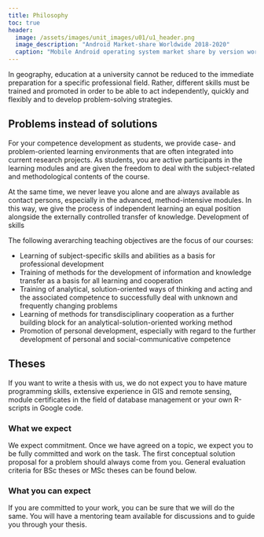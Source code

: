 ```yaml
---
title: Philosophy
toc: true
header:
  image: /assets/images/unit_images/u01/u1_header.png
  image_description: "Android Market-share Worldwide 2018-2020"
  caption: "Mobile Android operating system market share by version worldwide from 2018 to 2020: [StatCounter](https://gs.statcounter.com/android-version-market-share/mobile/worldwide/#monthly-201907-202001) [via Statista](https://www.statista.com/statistics/921152/mobile-android-version-share-worldwide/)"
---
```


In geography, education at a university cannot be reduced to the immediate preparation for a specific professional field. Rather, different skills must be trained and promoted in order to be able to act independently, quickly and flexibly and to develop problem-solving strategies.

<!--more-->


## Problems instead of solutions
For your competence development as students, we provide case- and problem-oriented learning environments that are often integrated into current research projects. As students, you are active participants in the learning modules and are given the freedom to deal with the subject-related and methodological contents of the course.

At the same time, we never leave you alone and are always available as contact persons, especially in the advanced, method-intensive modules. In this way, we give the process of independent learning an equal position alongside the externally controlled transfer of knowledge.
Development of skills

The following averarching teaching objectives are the focus of our courses:

* Learning of subject-specific skills and abilities as a basis for professional development
* Training of methods for the development of information and knowledge transfer as a basis for all learning and cooperation
* Training of analytical, solution-oriented ways of thinking and acting and the associated competence to successfully deal with unknown and frequently changing problems
* Learning of methods for transdisciplinary cooperation as a further building block for an analytical-solution-oriented working method
* Promotion of personal development, especially with regard to the further development of personal and social-communicative competence

## Theses
If you want to write a thesis with us, we do not expect you to have mature programming skills, extensive experience in GIS and remote sensing, module certificates in the field of database management or your own R-scripts in Google code.

### What we expect
We expect commitment. Once we have agreed on a topic, we expect you to be fully committed and work on the task. The first conceptual solution proposal for a problem should always come from you. General evaluation criteria for BSc theses or MSc theses can be found below.

### What you can expect
If you are committed to your work, you can be sure that we will do the same. You will have a mentoring team available for discussions and to guide you through your thesis.
